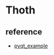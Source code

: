 # Thoth

## reference

- [pyqt_example](https://github.com/pyqt/examples/tree/_/src/02%20PyQt%20Widgets)